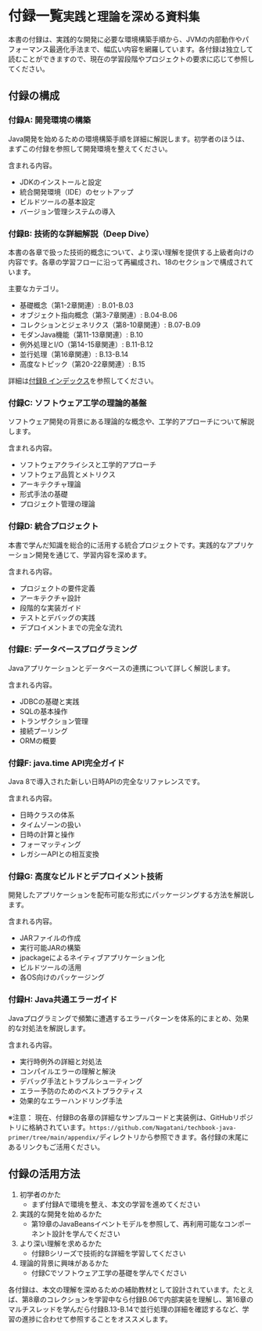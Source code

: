 # 付録一覧<small>実践と理論を深める資料集</small>

本書の付録は、実践的な開発に必要な環境構築手順から、JVMの内部動作やパフォーマンス最適化手法まで、幅広い内容を網羅しています。各付録は独立して読むことができますので、現在の学習段階やプロジェクトの要求に応じて参照してください。

## 付録の構成

### 付録A: 開発環境の構築

Java開発を始めるための環境構築手順を詳細に解説します。初学者のほうは、まずこの付録を参照して開発環境を整えてください。

含まれる内容。
- JDKのインストールと設定
- 統合開発環境（IDE）のセットアップ
- ビルドツールの基本設定
- バージョン管理システムの導入



### 付録B: 技術的な詳細解説（Deep Dive）

本書の各章で扱った技術的概念について、より深い理解を提供する上級者向けの内容です。各章の学習フローに沿って再編成され、18のセクションで構成されています。

主要なカテゴリ。
- 基礎概念（第1-2章関連）: B.01-B.03
- オブジェクト指向概念（第3-7章関連）: B.04-B.06
- コレクションとジェネリクス（第8-10章関連）: B.07-B.09
- モダンJava機能（第11-13章関連）: B.10
- 例外処理とI/O（第14-15章関連）: B.11-B.12
- 並行処理（第16章関連）: B.13-B.14
- 高度なトピック（第20-22章関連）: B.15

詳細は[付録B インデックス](appendix-b-index.md)を参照してください。



### 付録C: ソフトウェア工学の理論的基盤

ソフトウェア開発の背景にある理論的な概念や、工学的アプローチについて解説します。

含まれる内容。
- ソフトウェアクライシスと工学的アプローチ
- ソフトウェア品質とメトリクス
- アーキテクチャ理論
- 形式手法の基礎
- プロジェクト管理の理論



### 付録D: 統合プロジェクト

本書で学んだ知識を総合的に活用する統合プロジェクトです。実践的なアプリケーション開発を通じて、学習内容を深めます。

含まれる内容。
- プロジェクトの要件定義
- アーキテクチャ設計
- 段階的な実装ガイド
- テストとデバッグの実践
- デプロイメントまでの完全な流れ



### 付録E: データベースプログラミング

Javaアプリケーションとデータベースの連携について詳しく解説します。

含まれる内容。
- JDBCの基礎と実践
- SQLの基本操作
- トランザクション管理
- 接続プーリング
- ORMの概要



### 付録F: java.time API完全ガイド

Java 8で導入された新しい日時APIの完全なリファレンスです。

含まれる内容。
- 日時クラスの体系
- タイムゾーンの扱い
- 日時の計算と操作
- フォーマッティング
- レガシーAPIとの相互変換



### 付録G: 高度なビルドとデプロイメント技術

開発したアプリケーションを配布可能な形式にパッケージングする方法を解説します。

含まれる内容。
- JARファイルの作成
- 実行可能JARの構築
- jpackageによるネイティブアプリケーション化
- ビルドツールの活用
- 各OS向けのパッケージング



### 付録H: Java共通エラーガイド

Javaプログラミングで頻繁に遭遇するエラーパターンを体系的にまとめ、効果的な対処法を解説します。

含まれる内容。
- 実行時例外の詳細と対処法
- コンパイルエラーの理解と解決
- デバッグ手法とトラブルシューティング
- エラー予防のためのベストプラクティス
- 効果的なエラーハンドリング手法

※注意： 現在、付録Bの各章の詳細なサンプルコードと実装例は、GitHubリポジトリに格納されています。`https://github.com/Nagatani/techbook-java-primer/tree/main/appendix/`ディレクトリから参照できます。各付録の末尾にあるリンクもご活用ください。

## 付録の活用方法

1. 初学者のかた
    + まず付録Aで環境を整え、本文の学習を進めてください
2. 実践的な開発を始めるかた
    + 第19章のJavaBeansイベントモデルを参照して、再利用可能なコンポーネント設計を学んでください
3. より深い理解を求めるかた
    + 付録Bシリーズで技術的な詳細を学習してください
4. 理論的背景に興味があるかた
    + 付録Cでソフトウェア工学の基礎を学んでください

各付録は、本文の理解を深めるための補助教材として設計されています。たとえば、第8章のコレクションを学習中なら付録B.06で内部実装を理解し、第16章のマルチスレッドを学んだら付録B.13-B.14で並行処理の詳細を確認するなど、学習の進捗に合わせて参照することをオススメします。